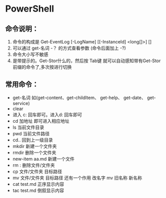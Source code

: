 # PowerShell 

## 命令说明：

1. 命令的构成是 Get-EventLog [-LogName] <string> [[-InstanceId] <long[]>]  [<CommonParameters>]
2. 可以通过 get-名词 -？ 的方式查看参数 (命令后面加上 -?)
3. 命令大小写不敏感
4. 是带提示的。Get-Stor什么的，然后按 Tab键 就可以自动感知带有Get-Stor前缀的命令了,多次按进行切换

## 常用命令：

* get-名词  如(get-content、get-childItem、 get-help、 get-date、 get-service)
* clear
* 进入 c: 回车即可。进入d: 回车即可
* cd 加地址 即可进入相应地址
* ls 当前文件目录
* pwd 当前文件路径
* cd.. 回到上一级目录
* mkdir 新建一个文件夹
* rmdir 删除一个文件夹
* new-item aa.md 新建一个文件
* rm : 删除文件/文件夹
* cp 文件/文件夹 目标路径
* mv  文件/文件夹 目标路径    还有一个作用 改名字 mv 旧名称 新名称
* cat test.md 正序显示内容
* tac test.md 倒叙显示内容

